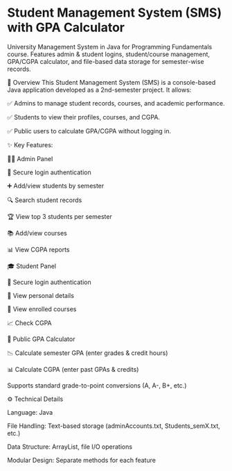 # Student Management System (SMS) with GPA Calculator
University Management System in Java for Programming Fundamentals course. Features admin & student logins, student/course management, GPA/CGPA calculator, and file-based data storage for semester-wise records.

📌 Overview
This Student Management System (SMS) is a console-based Java application developed as a 2nd-semester project. It allows:

✅ Admins to manage student records, courses, and academic performance.

✅ Students to view their profiles, courses, and CGPA.

✅ Public users to calculate GPA/CGPA without logging in.


✨ Key Features:

👨‍💻 Admin Panel

🔐 Secure login authentication

➕ Add/view students by semester

🔍 Search student records

🏆 View top 3 students per semester

📚 Add/view courses

📊 View CGPA reports

🎓 Student Panel

🔐 Secure login authentication

👤 View personal details

📖 View enrolled courses

📈 Check CGPA

🧮 Public GPA Calculator

📉 Calculate semester GPA (enter grades & credit hours)

📊 Calculate CGPA (enter past GPAs & credits)

Supports standard grade-to-point conversions (A, A-, B+, etc.)


⚙️ Technical Details

Language: Java

File Handling: Text-based storage (adminAccounts.txt, Students_semX.txt, etc.)

Data Structure: ArrayList, file I/O operations

Modular Design: Separate methods for each feature

